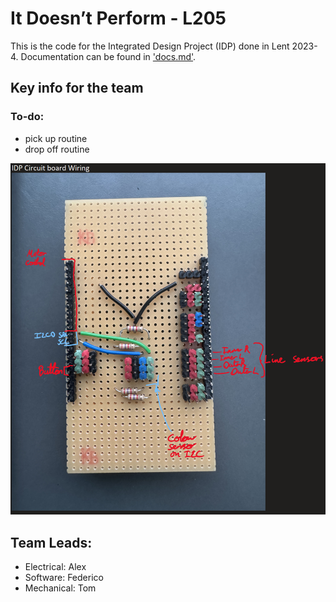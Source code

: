 #  It Doesn’t Perform - L205
This is the code for the Integrated Design Project (IDP) done in Lent 2023-4. Documentation can be found in ['docs.md'](docs.md). 

## Key info for the team
### To-do:
- pick up routine
- drop off routine

![Circuit Diagram](CircuitBoardWiring.png)

## Team Leads:
- Electrical: Alex
- Software: Federico
- Mechanical: Tom




